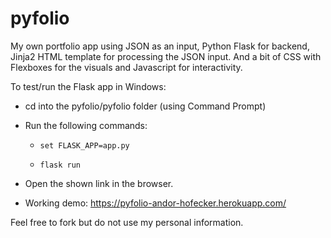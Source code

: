 # pyfolio
My own portfolio app using JSON as an input, Python Flask for backend, Jinja2 HTML template for processing the JSON input. And a bit of CSS with Flexboxes for the visuals and Javascript for interactivity.

To test/run the Flask app in Windows:
- cd into the pyfolio/pyfolio folder (using Command Prompt)
- Run the following commands:

    - ```set FLASK_APP=app.py```

    - ```flask run```

- Open the shown link in the browser.

- Working demo: https://pyfolio-andor-hofecker.herokuapp.com/



Feel free to fork but do not use my personal information.